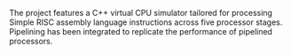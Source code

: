 The project features a C++ virtual CPU simulator tailored for processing Simple RISC assembly language instructions across five processor stages. Pipelining has been integrated to replicate the performance of pipelined processors.
